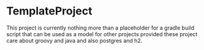 # TemplateProject

This project is currently nothing more than a placeholder for a gradle build script that can be used as a model for
other projects provided these project care about groovy and java and also postgres and h2.


